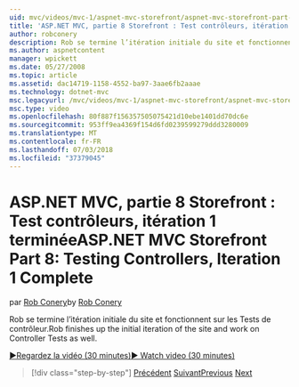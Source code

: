 ```yaml
---
uid: mvc/videos/mvc-1/aspnet-mvc-storefront/aspnet-mvc-storefront-part-8-testing-controllers-iteration-1-complete
title: 'ASP.NET MVC, partie 8 Storefront : Test contrôleurs, itération 1 terminée | Microsoft Docs'
author: robconery
description: Rob se termine l’itération initiale du site et fonctionnent sur les Tests de contrôleur.
ms.author: aspnetcontent
manager: wpickett
ms.date: 05/27/2008
ms.topic: article
ms.assetid: dac14719-1158-4552-ba97-3aae6fb2aaae
ms.technology: dotnet-mvc
msc.legacyurl: /mvc/videos/mvc-1/aspnet-mvc-storefront/aspnet-mvc-storefront-part-8-testing-controllers-iteration-1-complete
msc.type: video
ms.openlocfilehash: 80f887f156357505075421d10ebe1401dd70dc6e
ms.sourcegitcommit: 953ff9ea4369f154d6fd0239599279ddd3280009
ms.translationtype: MT
ms.contentlocale: fr-FR
ms.lasthandoff: 07/03/2018
ms.locfileid: "37379045"
---
```

<a name="aspnet-mvc-storefront-part-8-testing-controllers-iteration-1-complete"></a><span data-ttu-id="a1a63-103">ASP.NET MVC, partie 8 Storefront : Test contrôleurs, itération 1 terminée</span><span class="sxs-lookup"><span data-stu-id="a1a63-103">ASP.NET MVC Storefront Part 8: Testing Controllers, Iteration 1 Complete</span></span>
====================
<span data-ttu-id="a1a63-104">par [Rob Conery](https://github.com/robconery)</span><span class="sxs-lookup"><span data-stu-id="a1a63-104">by [Rob Conery](https://github.com/robconery)</span></span>

<span data-ttu-id="a1a63-105">Rob se termine l’itération initiale du site et fonctionnent sur les Tests de contrôleur.</span><span class="sxs-lookup"><span data-stu-id="a1a63-105">Rob finishes up the initial iteration of the site and work on Controller Tests as well.</span></span>

[<span data-ttu-id="a1a63-106">&#9654;Regardez la vidéo (30 minutes)</span><span class="sxs-lookup"><span data-stu-id="a1a63-106">&#9654; Watch video (30 minutes)</span></span>](https://channel9.msdn.com/Blogs/ASP-NET-Site-Videos/aspnet-mvc-storefront-part-8-testing-controllers-iteration-1-complete)

> [!div class="step-by-step"]
> <span data-ttu-id="a1a63-107">[Précédent](aspnet-mvc-storefront-part-7-routing-and-ui-work.md)
> [Suivant](aspnet-mvc-storefront-part-9-the-shopping-cart.md)</span><span class="sxs-lookup"><span data-stu-id="a1a63-107">[Previous](aspnet-mvc-storefront-part-7-routing-and-ui-work.md)
[Next](aspnet-mvc-storefront-part-9-the-shopping-cart.md)</span></span>
